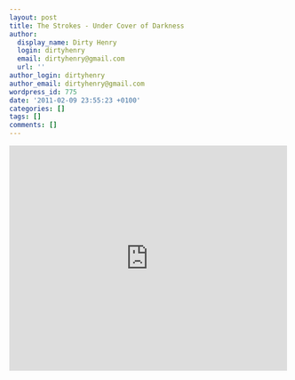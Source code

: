 ```yaml
---
layout: post
title: The Strokes - Under Cover of Darkness
author:
  display_name: Dirty Henry
  login: dirtyhenry
  email: dirtyhenry@gmail.com
  url: ''
author_login: dirtyhenry
author_email: dirtyhenry@gmail.com
wordpress_id: 775
date: '2011-02-09 23:55:23 +0100'
categories: []
tags: []
comments: []
---
```

<iframe title="YouTube video player" width="500" height="405" src="http://www.youtube.com/embed/OwxcQvB_vcQ?rel=0" frameborder="0" allowfullscreen></iframe>
